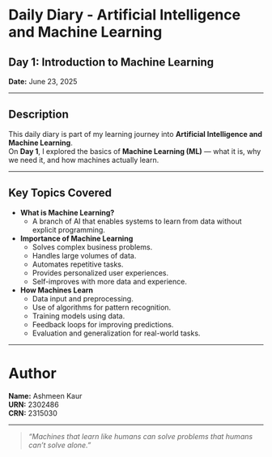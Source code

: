 # Daily Diary - Artificial Intelligence and Machine Learning

## Day 1: Introduction to Machine Learning  
**Date:** June 23, 2025

---

## Description
This daily diary is part of my learning journey into **Artificial Intelligence and Machine Learning**.  
On **Day 1**, I explored the basics of **Machine Learning (ML)** — what it is, why we need it, and how machines actually learn.

---

## Key Topics Covered
- **What is Machine Learning?**
  - A branch of AI that enables systems to learn from data without explicit programming.
- **Importance of Machine Learning**
  - Solves complex business problems.
  - Handles large volumes of data.
  - Automates repetitive tasks.
  - Provides personalized user experiences.
  - Self-improves with more data and experience.
- **How Machines Learn**
  - Data input and preprocessing.
  - Use of algorithms for pattern recognition.
  - Training models using data.
  - Feedback loops for improving predictions.
  - Evaluation and generalization for real-world tasks.

---

# Author

**Name:** Ashmeen Kaur  
**URN:** 2302486  
**CRN:** 2315030

---

> *“Machines that learn like humans can solve problems that humans can’t solve alone.”*

